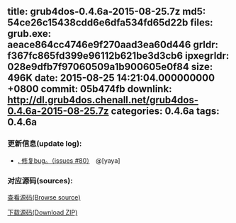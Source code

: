 title: grub4dos-0.4.6a-2015-08-25.7z
md5: 54ce26c15438cdd6e6dfa534fd65d22b
files:
  grub.exe: aeace864cc4746e9f270aad3ea60d446
  grldr: f367fc865fd399e96112b621be3d3cb6
  ipxegrldr: 028e9dfb7f97060509a1b900605e0f84
size: 496K
date: 2015-08-25 14:21:04.000000000 +0800
commit: 05b474fb
downlink: http://dl.grub4dos.chenall.net/grub4dos-0.4.6a-2015-08-25.7z
categories: 0.4.6a
tags: 0.4.6a
---


### 更新信息(update log):
  * [﻿. 修复bug。（issues #80）](https://github.com/chenall/grub4dos/commit/05b474fbf88f5b555a1c128ccacd4da0ce33534c)　@[yaya]

### 对应源码(sources):
  [查看源码(Browse source)](https://github.com/chenall/grub4dos/tree/05b474fbf88f5b555a1c128ccacd4da0ce33534c)

  [下载源码(Download ZIP)](https://github.com/chenall/grub4dos/archive/05b474fbf88f5b555a1c128ccacd4da0ce33534c.zip)
